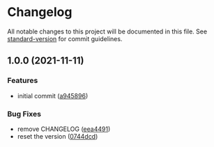 # Changelog

All notable changes to this project will be documented in this file. See [standard-version](https://github.com/conventional-changelog/standard-version) for commit guidelines.

## 1.0.0 (2021-11-11)


### Features

* initial commit ([a945896](https://github.com/wood1986/test-standard-version/commit/a945896eaaa83d4bf63b4537a3e4fdc143f9cd98))


### Bug Fixes

* remove CHANGELOG ([eea4491](https://github.com/wood1986/test-standard-version/commit/eea4491282f108b7480877987a35b074c6be15f2))
* reset the version ([0744dcd](https://github.com/wood1986/test-standard-version/commit/0744dcda150c38bbc990a908cfa64725b6c4b1d5))
